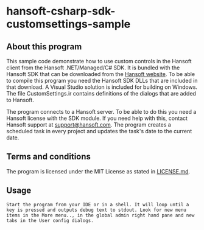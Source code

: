 hansoft-csharp-sdk-customsettings-sample
====================

About this program
------------------
This sample code demonstrate how to use custom controls in the Hansoft client from the Hansoft .NET/Managed/C# SDK. It is bundled with the Hansoft SDK that can be downloaded from the [Hansoft website](http://www.hansoft.com/support/downloads/). 
To be able to compile this program you need the Hansoft SDK DLLs that are included in that download. A Visual Studio solution is included for 
building on Windows. The file CustomSettings.ir contains definitions of the dialogs that are added to Hansoft.

The program connects to a Hansoft server. To be able to do this you need a Hansoft license with the SDK module. If you need help with this, contact
Hansoft support at <support@hansoft.com>. The program creates a scheduled task in every project and updates the task's date to the current date.

Terms and conditions
--------------------
The program is licensed under the MIT License as stated in [LICENSE.md](LICENSE.md).

Usage
-----
	Start the program from your IDE or in a shell. It will loop until a key is pressed and outputs debug text to stdout. Look for new menu items in the More menu.., in the global admin right hand pane and new tabs in the User config dialogs.

